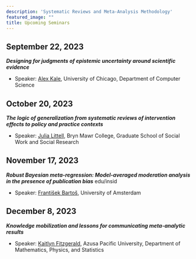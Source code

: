 ```yaml
---
description: 'Systematic Reviews and Meta-Analysis Methodology'
featured_image: ""
title: Upcoming Seminars
---
```


## September 22, 2023

***Designing for judgments of epistemic uncertainty around scientific evidence***

- Speaker: [Alex Kale](https://cs.uchicago.edu/people/alex-kale/), University of Chicago, Department of Computer Science


## October 20, 2023

***The logic of generalization from systematic reviews of intervention effects to policy and practice contexts***

- Speaker: [Julia Littell](https://www.brynmawr.edu/inside/people/julia-h-littell), Bryn Mawr College, Graduate School of Social Work and Social Research


## November 17, 2023

***Robust Bayesian meta-regression: Model-averaged moderation analysis in the presence of publication bias***
edu/insid
- Speaker: [František Bartoš](https://www.frantisek-bartos.info/), University of Amsterdam


## December 8, 2023

***Knowledge mobilization and lessons for communicating meta-analytic results***
- Speaker: [Kaitlyn Fitzgerald](https://www.apu.edu/clas/faculty/kfitzgerald/), Azusa Pacific University, Department of Mathematics, Physics, and Statistics
